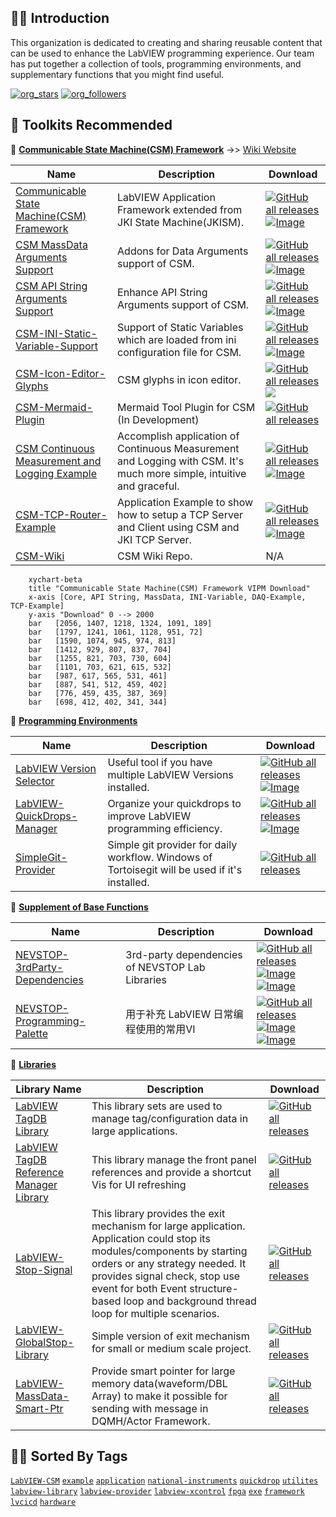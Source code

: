 🙋‍♀️ **Introduction**
--------------------

This organization is dedicated to creating and sharing reusable content that can be used to enhance the LabVIEW programming experience. Our team has put together a collection of tools, programming environments, and supplementary functions that you might find useful.

[![org_stars](https://shields.io/github/stars/NEVSTOP-LAB)](https://github.com/orgs/NEVSTOP-LAB/repositories?q=sort%3Astars)
[![org_followers](https://img.shields.io/github/followers/NEVSTOP-LAB)](https://github.com/orgs/NEVSTOP-LAB/followers)


🧙 **Toolkits Recommended**
--------------------

🧙 **[Communicable State Machine(CSM) Framework](https://github.com/search?q=topic%3Alabview-csm+org%3ANEVSTOP-LAB&type=Repositories)** ->> [Wiki Website](https://nevstop-lab.github.io/CSM-Wiki/)

| Name | Description |Download|
|------|-------------|-------------|
| [Communicable State Machine(CSM) Framework](https://github.com/NEVSTOP-LAB/Communicable-State-Machine) | LabVIEW Application Framework extended from JKI State Machine(JKISM). |  [![GitHub all releases](https://img.shields.io/github/downloads/NEVSTOP-LAB/Communicable-State-Machine/total)](https://github.com/NEVSTOP-LAB/Communicable-State-Machine/releases) <br> [![Image](https://www.vipm.io/package/nevstop_lib_communicable_state_machine/badge.svg?metric=installs)](https://www.vipm.io/package/nevstop_lib_communicable_state_machine/)|
| [CSM MassData Arguments Support](https://github.com/NEVSTOP-LAB/CSM-MassData-Parameter-Support) | Addons for Data Arguments support of CSM. | [![GitHub all releases](https://img.shields.io/github/downloads/NEVSTOP-LAB/CSM-MassData-Parameter-Support/total)](https://github.com/NEVSTOP-LAB/CSM-MassData-Parameter-Support/releases) <br> [![Image](https://www.vipm.io/package/nevstop_lib_csm_massdata_parameter_support/badge.svg?metric=installs)](https://www.vipm.io/package/nevstop_lib_csm_massdata_parameter_support/)|
| [CSM API String Arguments Support](https://github.com/NEVSTOP-LAB/CSM-API-String-Arugments-Support) | Enhance API String Arguments support of CSM. | [![GitHub all releases](https://img.shields.io/github/downloads/NEVSTOP-LAB/CSM-API-String-Arugments-Support/total)](https://github.com/NEVSTOP-LAB/CSM-API-String-Arugments-Support/releases) <br> [![Image](https://www.vipm.io/package/nevstop_lib_csm_api_string_arguments_support/badge.svg?metric=installs)](https://www.vipm.io/package/nevstop_lib_csm_api_string_arguments_support/)|
| [CSM-INI-Static-Variable-Support](https://github.com/NEVSTOP-LAB/CSM-INI-Static-Variable-Support) | Support of Static Variables which are loaded from ini configuration file for CSM. | [![GitHub all releases](https://img.shields.io/github/downloads/NEVSTOP-LAB/CSM-INI-Static-Variable-Support/total)](https://github.com/NEVSTOP-LAB/CSM-INI-Static-Variable-Support/releases) <br> [![Image](https://www.vipm.io/package/nevstop_lib_csm_ini_static_variable_support/badge.svg?metric=installs)](https://www.vipm.io/package/nevstop_lib_csm_ini_static_variable_support/)|
| [CSM-Icon-Editor-Glyphs](https://github.com/NEVSTOP-LAB/CSM-Icon-Editor-Glyphs) | CSM glyphs in icon editor. | [![GitHub all releases](https://img.shields.io/github/downloads/NEVSTOP-LAB/CSM-Icon-Editor-Glyphs/total)](https://github.com/NEVSTOP-LAB/CSM-Icon-Editor-Glyphs/releases) <br> <a href="https://www.vipm.io/package/nevstop_lib_csm_icon_editor_glyphs/"> <img src="https://www.vipm.io/package/nevstop_lib_csm_icon_editor_glyphs/badge.svg?metric=installs"></a> |
| [CSM-Mermaid-Plugin](https://github.com/NEVSTOP-LAB/CSM-Mermaid-Plugin) | Mermaid Tool Plugin for CSM (In Development) |  [![GitHub all releases](https://img.shields.io/github/downloads/NEVSTOP-LAB/CSM-Icon-Editor-Glyphs/total)](https://github.com/NEVSTOP-LAB/CSM-Mermaid-Plugin/releases) <br>  |
| [CSM Continuous Measurement and Logging Example](https://github.com/NEVSTOP-LAB/CSM-Continuous-Meausrement-and-Logging) | Accomplish application of Continuous Measurement and Logging with CSM. It's much more simple, intuitive and graceful. | [![GitHub all releases](https://img.shields.io/github/downloads/NEVSTOP-LAB/CSM-Continuous-Meausrement-and-Logging/total)](https://github.com/NEVSTOP-LAB/CSM-Continuous-Meausrement-and-Logging/releases) <br> [![Image](https://www.vipm.io/package/nevstop_lib_csm_continuous_meausrement_and_logging_example/badge.svg?metric=installs)](https://www.vipm.io/package/nevstop_lib_csm_continuous_meausrement_and_logging_example/) |
| [CSM-TCP-Router-Example](https://github.com/NEVSTOP-LAB/CSM-TCP-Router-App) | Application Example to show how to setup a TCP Server and Client using CSM and JKI TCP Server. |[![GitHub all releases](https://img.shields.io/github/downloads/NEVSTOP-LAB/CSM-TCP-Router-App/total)](https://github.com/NEVSTOP-LAB/CSM-TCP-Router-App/releases) <br> [![Image](https://www.vipm.io/package/nevstop_lib_csm_tcp_router_example/badge.svg?metric=installs)](https://www.vipm.io/package/nevstop_lib_csm_tcp_router_example/) |
| [CSM-Wiki](https://github.com/NEVSTOP-LAB/CSM-Wiki) | CSM Wiki Repo. | N/A |

<!---
| [CSM Array Arguments Support](https://github.com/NEVSTOP-LAB/CSM-Array-Parameter-Support) | Addons for Array Arguments support of CSM. | [![GitHub all releases](https://img.shields.io/github/downloads/NEVSTOP-LAB/CSM-Array-Parameter-Support/total)](https://github.com/NEVSTOP-LAB/CSM-Array-Parameter-Support/releases) |
--->

```mermaid
    xychart-beta
    title "Communicable State Machine(CSM) Framework VIPM Download"
    x-axis [Core, API String, MassData, INI-Variable, DAQ-Example, TCP-Example]
    y-axis "Download" 0 --> 2000
    bar   [2056, 1407, 1218, 1324, 1091, 189]
    bar   [1797, 1241, 1061, 1128, 951, 72]
    bar   [1590, 1074, 945, 974, 813]
    bar   [1412, 929, 807, 837, 704]
    bar   [1255, 821, 703, 730, 604]
    bar   [1101, 703, 621, 615, 532]
    bar   [987, 617, 565, 531, 461]
    bar   [887, 541, 512, 459, 402]
    bar   [776, 459, 435, 387, 369]
    bar   [698, 412, 402, 341, 344]
```


🧙 **[Programming Environments](https://github.com/search?q=topic%3Aenvironments+org%3ANEVSTOP-LAB&type=Repositories)**

| Name | Description                                                                                      |Download|
|--------------------------|--------------------------------------------------------------------------------------------------|-------------|
| [LabVIEW Version Selector](https://github.com/NEVSTOP-LAB/LabVIEW-Version-Selector) | Useful tool if you have multiple LabVIEW Versions installed. |[![GitHub all releases](https://img.shields.io/github/downloads/NEVSTOP-LAB/LabVIEW-Version-Selector/total)](https://github.com/NEVSTOP-LAB/LabVIEW-Version-Selector/releases) <br> [![Image](https://www.vipm.io/package/labview_version_selector/badge.svg?metric=installs)](https://www.vipm.io/package/labview_version_selector/)|
| [LabVIEW-QuickDrops-Manager](https://github.com/NEVSTOP-LAB/LabVIEW-QuickDrops-Manager) | Organize your quickdrops to improve LabVIEW programming efficiency. |[![GitHub all releases](https://img.shields.io/github/downloads/NEVSTOP-LAB/LabVIEW-QuickDrops-Manager/total)](https://github.com/NEVSTOP-LAB/LabVIEW-QuickDrops-Manager/releases) <br> [![Image](https://www.vipm.io/package/labview_quickdrops_manager/badge.svg?metric=installs)](https://www.vipm.io/package/labview_quickdrops_manager/)|
| [SimpleGit-Provider](https://github.com/NEVSTOP-LAB/SimpleGit-Provider) | Simple git provider for daily workflow. Windows of Tortoisegit will be used if it's installed. | [![GitHub all releases](https://img.shields.io/github/downloads/NEVSTOP-LAB/SimpleGit-Provider/total)](https://github.com/NEVSTOP-LAB/SimpleGit-Provider/releases) |


🧙 **[Supplement of Base Functions](https://github.com/search?q=topic%3Abase-function+org%3ANEVSTOP-LAB&type=Repositories)**

| Name | Description | Download |
|------|-------------|----------|
| [NEVSTOP-3rdParty-Dependencies](https://github.com/NEVSTOP-LAB/NEVSTOP-3rdParty-Dependencies) | 3rd-party dependencies of NEVSTOP Lab Libraries | [![GitHub all releases](https://img.shields.io/github/downloads/NEVSTOP-LAB/NEVSTOP-3rdParty-Dependencies/total)](https://github.com/NEVSTOP-LAB/NEVSTOP-3rdParty-Dependencies/releases) <br> [![Image](https://www.vipm.io/package/nevstop_3rdparty_dependencies/badge.svg?metric=installs)](https://www.vipm.io/package/nevstop_3rdparty_dependencies/) <br> [![Image](https://www.vipm.io/package/nevstop_3rdparty_dependencies/badge.svg?metric=stars)](https://www.vipm.io/package/nevstop_3rdparty_dependencies/)|
| [NEVSTOP-Programming-Palette](https://github.com/NEVSTOP-LAB/NEVSTOP-Programming-Palette) | 用于补充 LabVIEW 日常编程使用的常用VI |  [![GitHub all releases](https://img.shields.io/github/downloads/NEVSTOP-LAB/NEVSTOP-Programming-Palette/total)](https://github.com/NEVSTOP-LAB/NEVSTOP-Programming-Palette/releases) <br>[![Image](https://www.vipm.io/package/nevstop_programming_palette/badge.svg?metric=installs)](https://www.vipm.io/package/nevstop_programming_palette/) <br>[![Image](https://www.vipm.io/package/nevstop_programming_palette/badge.svg?metric=stars)](https://www.vipm.io/package/nevstop_programming_palette/)|

🧙 **[Libraries](https://github.com/search?q=topic%3Aframework+org%3ANEVSTOP-LAB+fork%3Atrue&type=repositories)**

| Library Name | Description | Download|
| --- | --- |--- |
| [LabVIEW TagDB Library](https://github.com/NEVSTOP-LAB/LabVIEW-TagDB) | This library sets are used to manage tag/configuration data in large applications. |  [![GitHub all releases](https://img.shields.io/github/downloads/NEVSTOP-LAB/LabVIEW-TagDB/total)](https://github.com/NEVSTOP-LAB/LabVIEW-TagDB/releases) |
| [LabVIEW TagDB Reference Manager Library](https://github.com/NEVSTOP-LAB/LabVIEW-TagDB-RefMgr) | This library manage the front panel references and provide a shortcut Vis for UI refreshing | [![GitHub all releases](https://img.shields.io/github/downloads/NEVSTOP-LAB/LabVIEW-TagDB-RefMgr/total)](https://github.com/NEVSTOP-LAB/LabVIEW-TagDB-RefMgr/releases) |
| [LabVIEW-Stop-Signal](https://github.com/NEVSTOP-LAB/LabVIEW-Stop-Signal) | This library provides the exit mechanism for large application. Application could stop its modules/components by starting orders or any strategy needed. It provides signal check, stop use event for both Event structure-based loop and background thread loop for multiple scenarios. | [![GitHub all releases](https://img.shields.io/github/downloads/NEVSTOP-LAB/LabVIEW-Stop-Signal/total)](https://github.com/NEVSTOP-LAB/LabVIEW-Stop-Signal/releases) |
| [LabVIEW-GlobalStop-Library](https://github.com/NEVSTOP-LAB/LabVIEW-GlobalStop-Library) | Simple version of exit mechanism for small or medium scale project. | [![GitHub all releases](https://img.shields.io/github/downloads/NEVSTOP-LAB/LabVIEW-GlobalStop-Library/total)](https://github.com/NEVSTOP-LAB/LabVIEW-GlobalStop-Library/releases) |
| [LabVIEW-MassData-Smart-Ptr](https://github.com/NEVSTOP-LAB/LabVIEW-MassData-Smart-Ptr) | Provide smart pointer for large memory data(waveform/DBL Array) to make it possible for sending with message in DQMH/Actor Framework. | [![GitHub all releases](https://img.shields.io/github/downloads/NEVSTOP-LAB/LabVIEW-MassData-Smart-Ptr/total)](https://github.com/NEVSTOP-LAB/LabVIEW-MassData-Smart-Ptr/releases) |

👩‍💻 **Sorted By Tags**
--------------------
[`LabVIEW-CSM`](https://github.com/search?q=topic%3Alabview-csm+org%3ANEVSTOP-LAB&type=Repositories)
[`example`](https://github.com/search?q=topic%3Aexample+org%3ANEVSTOP-LAB&type=Repositories)
[`application`](https://github.com/search?q=topic%3Aapplication+org%3ANEVSTOP-LAB&type=Repositories)
[`national-instruments`](https://github.com/search?q=topic%3Anational-instruments+org%3ANEVSTOP-LAB&type=Repositories)
[`quickdrop`](https://github.com/search?q=topic%3Aquickdrop+org%3ANEVSTOP-LAB&type=Repositories)
[`utilites`](https://github.com/search?q=topic%3Autilites+org%3ANEVSTOP-LAB&type=Repositories)
[`labview-library`](https://github.com/search?q=topic%3Alabview-library+org%3ANEVSTOP-LAB+fork%3Atrue&type=repositories)
[`labview-provider`](https://github.com/search?q=topic%3Alabview-provider+org%3ANEVSTOP-LAB+fork%3Atrue&type=repositories)
[`labview-xcontrol`](https://github.com/search?q=topic%3Alabview-xcontrol+org%3ANEVSTOP-LAB+fork%3Atrue&type=repositories)
[`fpga`](https://github.com/search?q=topic%3Afpga+org%3ANEVSTOP-LAB+fork%3Atrue&type=repositories)
[`exe`](https://github.com/search?q=topic%3Aexe+org%3ANEVSTOP-LAB+fork%3Atrue&type=repositories)
[`framework`](https://github.com/search?q=topic%3Aframework+org%3ANEVSTOP-LAB+fork%3Atrue&type=repositories)
[`lvcicd`](https://github.com/search?q=topic%3Alvcicd+org%3ANEVSTOP-LAB+fork%3Atrue&type=repositories)
[`hardware`](https://github.com/search?q=topic%3Ahardware+org%3ANEVSTOP-LAB&type=Repositories)

<!--

**Here are some ideas to get you started:**

🙋‍♀️ A short introduction - what is your organization all about?
🌈 Contribution guidelines - how can the community get involved?
🍿 Fun facts - what does your team eat for breakfast?
🧙 Remember, you can do mighty things with the power of [Markdown](https://docs.github.com/github/writing-on-github/getting-started-with-writing-and-formatting-on-github/basic-writing-and-formatting-syntax)
-->
